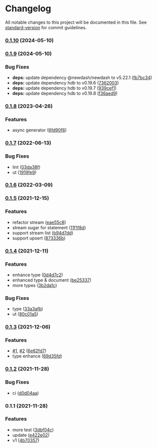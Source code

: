 # Changelog

All notable changes to this project will be documented in this file. See [standard-version](https://github.com/conventional-changelog/standard-version) for commit guidelines.

### [0.1.10](https://github.com/Soontao/ts-hdb/compare/v0.1.9...v0.1.10) (2024-05-10)

### [0.1.9](https://github.com/Soontao/ts-hdb/compare/v0.1.8...v0.1.9) (2024-05-10)


### Bug Fixes

* **deps:** update dependency @newdash/newdash to v5.22.1 ([fb7bc34](https://github.com/Soontao/ts-hdb/commit/fb7bc3475feb9bcdfdcab74bc66f446abb0ccaaf))
* **deps:** update dependency hdb to v0.19.6 ([7362003](https://github.com/Soontao/ts-hdb/commit/73620033aad859c4f24c992e3a080c3eca3fd7c3))
* **deps:** update dependency hdb to v0.19.7 ([939cef1](https://github.com/Soontao/ts-hdb/commit/939cef1fa170fdb085a1b25751bf010784474f15))
* **deps:** update dependency hdb to v0.19.8 ([f36aed9](https://github.com/Soontao/ts-hdb/commit/f36aed9812cb9a4ac30391cf5d76cbbfba651635))

### [0.1.8](https://github.com/Soontao/ts-hdb/compare/v0.1.7...v0.1.8) (2023-04-26)


### Features

* async generator ([6fd90f8](https://github.com/Soontao/ts-hdb/commit/6fd90f882ae5e36d94bd7326e794fe65cbd78ee7))

### [0.1.7](https://github.com/Soontao/ts-hdb/compare/v0.1.6...v0.1.7) (2022-06-13)


### Bug Fixes

* lint ([03da38f](https://github.com/Soontao/ts-hdb/commit/03da38f7b4e9dd6f0c0858ea7f6a2a3f92f58871))
* ut ([1919fe9](https://github.com/Soontao/ts-hdb/commit/1919fe9f3ab442cbd5d463b8dd249a4398087054))

### [0.1.6](https://github.com/Soontao/ts-hdb/compare/v0.1.5...v0.1.6) (2022-03-09)

### [0.1.5](https://github.com/Soontao/ts-hdb/compare/v0.1.4...v0.1.5) (2021-12-15)


### Features

* refactor stream ([eae55c8](https://github.com/Soontao/ts-hdb/commit/eae55c8bc3a09a5e0adf1c3085a17ff871308c5c))
* stream sugar for statement ([11f1f8d](https://github.com/Soontao/ts-hdb/commit/11f1f8dda319ade5f668b542cc855e91907bc27c))
* support stream list ([b94d7dd](https://github.com/Soontao/ts-hdb/commit/b94d7dd808c11e75fe4bbbfd29efb7e2ba7d54c7))
* support upsert ([873336b](https://github.com/Soontao/ts-hdb/commit/873336b3bab761ef484b61e8e90cedb2d0218857))

### [0.1.4](https://github.com/Soontao/ts-hdb/compare/v0.1.3...v0.1.4) (2021-12-11)


### Features

* enhance type ([0d4d7c2](https://github.com/Soontao/ts-hdb/commit/0d4d7c2cb1305a73e702a767ddb63ec2419970b6))
* enhanced type & document ([be25337](https://github.com/Soontao/ts-hdb/commit/be253376198625ce8b24fa8d3adea4aa549f7e55))
* more types ([3b2da1c](https://github.com/Soontao/ts-hdb/commit/3b2da1c582f2587d440ded7d23e0e1c260454157))


### Bug Fixes

* type ([33a3afb](https://github.com/Soontao/ts-hdb/commit/33a3afba59fbe6ad1f843e2bc36b4f7de5ff445e))
* ut ([80c01a5](https://github.com/Soontao/ts-hdb/commit/80c01a556bda6c5e1154884826ba7b52e3e38b3f))

### [0.1.3](https://github.com/Soontao/ts-hdb/compare/v0.1.2...v0.1.3) (2021-12-06)


### Features

* [#1](https://github.com/Soontao/ts-hdb/issues/1), [#2](https://github.com/Soontao/ts-hdb/issues/2) ([6e62fd7](https://github.com/Soontao/ts-hdb/commit/6e62fd763165d46268d1ee4756610f38491dc9e3))
* type enhance ([69d35fd](https://github.com/Soontao/ts-hdb/commit/69d35fda45a02a4b0b5222144825550081e8c6d4))

### [0.1.2](https://github.com/Soontao/ts-hdb/compare/v0.1.1...v0.1.2) (2021-11-28)


### Bug Fixes

* ci ([d0d04aa](https://github.com/Soontao/ts-hdb/commit/d0d04aa5fb73e11f0b1065ae370d33fce5063f27))

### 0.1.1 (2021-11-28)


### Features

* more test ([3dbf04c](https://github.com/Soontao/ts-hdb/commit/3dbf04c67761ed004bc77b0c3f40a3d6b18cfd09))
* update ([e422e02](https://github.com/Soontao/ts-hdb/commit/e422e02e0c09e83aba0b0608f9e701d7f076698f))
* v1 ([4b70357](https://github.com/Soontao/ts-hdb/commit/4b70357243b11cf0685f8e45ef5291cc51c63fdf))

